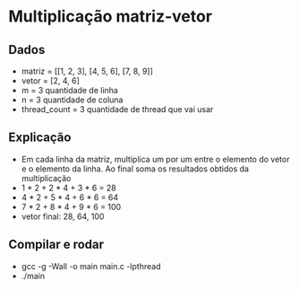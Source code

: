 # Multiplicação matriz-vetor

## Dados
  - matriz = [[1, 2, 3], [4, 5, 6], [7, 8, 9]]
  - vetor = [2, 4, 6]
  - m = 3 quantidade de linha
  - n = 3 quantidade de coluna
  - thread_count = 3 quantidade de thread que vai usar

## Explicação
  - Em cada linha da matriz, multiplica um por um entre o elemento do vetor e o elemento da linha. Ao final soma os resultados obtidos da multiplicação
  - 1 * 2 + 2 * 4 + 3 * 6 = 28
  - 4 * 2 + 5 * 4 + 6 * 6 = 64
  - 7 * 2 + 8 * 4 + 9 * 6 = 100
  - vetor final: 28, 64, 100

## Compilar e rodar
  - gcc -g -Wall -o main main.c -lpthread
  - ./main
